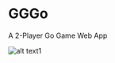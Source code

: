 # GGGo

A 2-Player Go Game Web App

![alt text1](https://lh6.googleusercontent.com/HA3-rNE1VE4mRtpGRxsmRv6Wfh7rodGF0jrrV93KNJfNMoL3tF1jQoQT5QXUmMdHbEJftUxrRA4cuLCw1p87=w1590-h720)